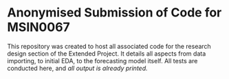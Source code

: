 # Anonymised Submission of Code for MSIN0067
This repository was created to host all associated code for the research design section of the Extended Project. 
It details all aspects from data importing, to initial EDA, to the forecasting model itself. All tests are conducted here, and *all output is already printed.*
